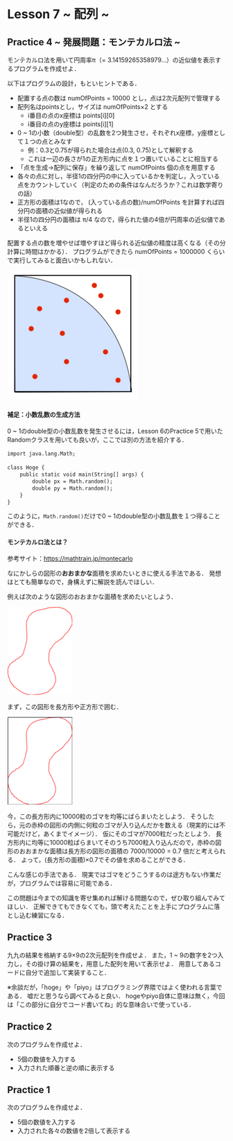 # Lesson 7 ~ 配列 ~


## Practice 4 ~ 発展問題：モンテカルロ法 ~
モンテカルロ法を用いて円周率π（= 3.14159265358979...）の近似値を表示するプログラムを作成せよ．

以下はプログラムの設計，もといヒントである．

- 配置する点の数は numOfPoints = 10000 とし，点は2次元配列で管理する
- 配列名はpointsとし，サイズは numOfPoints×2 とする
	- i番目の点のx座標は points[i][0]
	- i番目の点のy座標は points[i][1]
- 0 ~ 1の小数（double型）の乱数を2つ発生させ，それぞれx座標，y座標として１つの点とみなす
	- 例：0.3と0.75が得られた場合は点(0.3, 0.75)として解釈する
	- これは一辺の長さが1の正方形内に点を１つ置いていることに相当する
- 「点を生成→配列に保存」を繰り返して numOfPoints 個の点を用意する
- 各々の点に対し，半径1の四分円の中に入っているかを判定し，入っている点をカウントしていく（判定のための条件はなんだろうか？これは数学寄りの話）
- 正方形の面積は1なので， (入っている点の数)/numOfPoints を計算すれば四分円の面積の近似値が得られる
- 半径1の四分円の面積は π/4 なので，得られた値の4倍が円周率の近似値であるといえる

配置する点の数を増やせば増やすほど得られる近似値の精度は高くなる（その分計算に時間はかかる）．
プログラムができたら numOfPoints = 1000000 くらいで実行してみると面白いかもしれない．

<img src=./pic/montecarlo.png width=300px>

#### 補足：小数乱数の生成方法
0 ~ 1のdouble型の小数乱数を発生させるには，Lesson 6のPractice 5で用いたRandomクラスを用いても良いが，ここでは別の方法を紹介する．

```
import java.lang.Math;

class Hoge {
	public static void main(String[] args) {
		double px = Math.random();
		double py = Math.random();
	}
}
```

このように，`Math.random()`だけで0 ~ 1のdouble型の小数乱数を１つ得ることができる．


#### モンテカルロ法とは？
参考サイト：https://mathtrain.jp/montecarlo

なにかしらの図形の**おおまかな**面積を求めたいときに使える手法である．
発想はとても簡単なので，身構えずに解説を読んでほしい．

例えば次のような図形のおおまかな面積を求めたいとしよう．

<img src=./pic/sample1.png width=150px>

まず，この図形を長方形や正方形で囲む．

<img src=./pic/sample2.png width=150px>

今，この長方形内に10000粒のゴマを均等にばらまいたとしよう．
そうしたら，元の赤枠の図形の内側に何粒のゴマが入り込んだかを数える（現実的には不可能だけど，あくまでイメージ）．
仮にそのゴマが7000粒だったとしよう．
長方形内に均等に10000粒ばらまいてそのうち7000粒入り込んだので，赤枠の図形のおおまかな面積は長方形の図形の面積の 7000/10000 = 0.7 倍だと考えられる．
よって，(長方形の面積)×0.7でその値を求めることができる．

こんな感じの手法である．
現実ではゴマをどうこうするのは途方もない作業だが，プログラムでは容易に可能である．

この問題は今までの知識を寄せ集めれば解ける問題なので，ぜひ取り組んでみてほしい．
正解できてもできなくても，頭で考えたことを上手にプログラムに落とし込む練習になる．


## Practice 3
九九の結果を格納する9×9の2次元配列を作成せよ．
また，1 ~ 9の数字を2つ入力し，その掛け算の結果を，用意した配列を用いて表示せよ．
用意してあるコードに自分で追加して実装すること．

※余談だが，「hoge」や「piyo」はプログラミング界隈ではよく使われる言葉である．
嘘だと思うなら調べてみると良い．
hogeやpiyo自体に意味は無く，今回は「この部分に自分でコード書いてね」的な意味合いで使っている．


## Practice 2
次のプログラムを作成せよ．
- 5個の数値を入力する
- 入力された順番と逆の順に表示する


## Practice 1
次のプログラムを作成せよ．
- 5個の数値を入力する
- 入力された各々の数値を2倍して表示する
